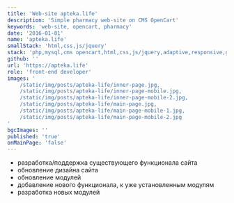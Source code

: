```yaml
---
title: 'Web-site apteka.life'
description: 'Simple pharmacy web-site on CMS OpenCart'
keywords: 'web-site, opencart, pharmacy'
date: '2016-01-01'
name: 'apteka.life'
smallStack: 'html,css,js/jquery'
stack: 'php,mysql,cms opencart,html,css,js/jquery,adaptive,responsive,github,git'
github: ''
url: 'https://apteka.life'
role: 'front-end developer'
images: '
    /static/img/posts/apteka-life/inner-page.jpg,
    /static/img/posts/apteka-life/inner-page-mobile.jpg,
    /static/img/posts/apteka-life/inner-page-mobile-2.jpg,
    /static/img/posts/apteka-life/main-page.jpg,
    /static/img/posts/apteka-life/main-page-mobile-1.jpg,
    /static/img/posts/apteka-life/main-page-mobile-2.jpg
'
bgcImages: ''
published: 'true'
onMainPage: 'false'
---
```


- разработка/поддержка существующего функционала сайта
- обновление дизайна сайта
- обновление модулей
- добавление нового функционала, к уже установленным модулям
- разработка новых модулей